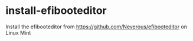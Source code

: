 # install-efibooteditor
Install the efibooteditor from https://github.com/Neverous/efibooteditor on Linux Mint
